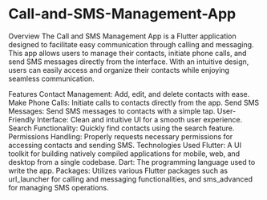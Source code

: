# Call-and-SMS-Management-App

Overview
The Call and SMS Management App is a Flutter application designed to facilitate easy communication through calling and messaging. This app allows users to manage their contacts, initiate phone calls, and send SMS messages directly from the interface. With an intuitive design, users can easily access and organize their contacts while enjoying seamless communication.

Features
Contact Management: Add, edit, and delete contacts with ease.
Make Phone Calls: Initiate calls to contacts directly from the app.
Send SMS Messages: Send SMS messages to contacts with a simple tap.
User-Friendly Interface: Clean and intuitive UI for a smooth user experience.
Search Functionality: Quickly find contacts using the search feature.
Permissions Handling: Properly requests necessary permissions for accessing contacts and sending SMS.
Technologies Used
Flutter: A UI toolkit for building natively compiled applications for mobile, web, and desktop from a single codebase.
Dart: The programming language used to write the app.
Packages: Utilizes various Flutter packages such as url_launcher for calling and messaging functionalities, and sms_advanced for managing SMS operations.
